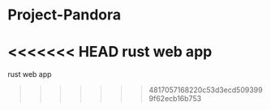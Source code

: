 # Project-Pandora
<<<<<<< HEAD
rust web app
=======
rust web app
>>>>>>> 4817057168220c53d3ecd5093999f62ecb16b753
